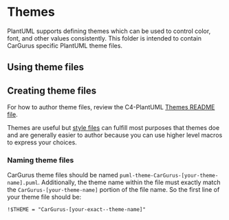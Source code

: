 # Themes

PlantUML supports defining themes which can be used to control color, font, and other values consistently.  This folder is intended to contain CarGurus specific PlantUML theme files.

## Using theme files

## Creating theme files

For how to author theme files, review the C4-PlantUML [Themes README file](https://github.com/kirchsth/C4-PlantUML/blob/extended/Themes.md).

Themes are useful but [style files](/styles/README.md) can fulfill most purposes that themes doe and are generally easier to author because you can use higher level macros to express your choices.

### Naming theme files

CarGurus theme files should be named `puml-theme-CarGurus-[your-theme-name].puml`.  Additionally, the theme name within the file must exactly match the `CarGurus-[your-theme-name]` portion of the file name.  So the first line of your theme file should be:

```text
!$THEME = "CarGurus-[your-exact--theme-name]"
```